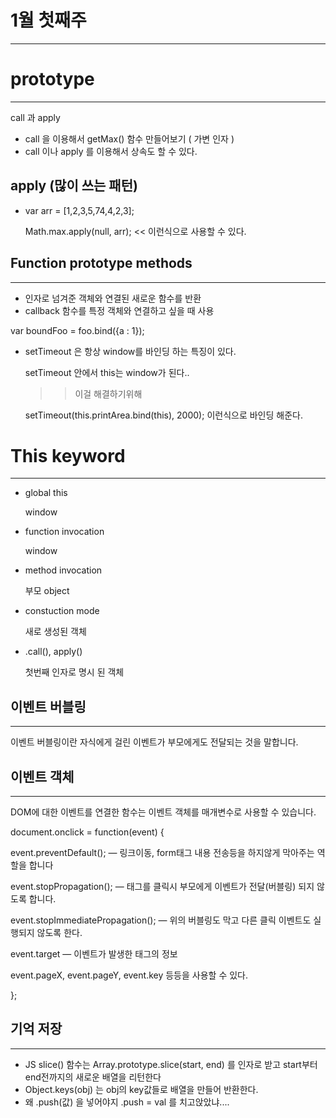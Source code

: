 # 1월 첫째주

---

# prototype

---

call 과 apply

- call 을 이용해서 getMax() 함수 만들어보기 ( 가변 인자 )
- call 이나 apply 를 이용해서 상속도 할 수 있다.

## apply (많이 쓰는 패턴)

- var arr = [1,2,3,5,74,4,2,3];

    Math.max.apply(null, arr); << 이런식으로 사용할 수 있다.

## Function prototype methods

---

- 인자로 넘겨준 객체와 연결된 새로운 함수를 반환
- callback 함수를 특정 객체와 연결하고 싶을 때 사용

var boundFoo = foo.bind({a : 1});

- setTimeout 은 항상 window를 바인딩 하는 특징이 있다.

    setTimeout 안에서 this는 window가 된다..

    >> 이걸 해결하기위해

    setTimeout(this.printArea.bind(this), 2000);  이런식으로 바인딩 해준다.

# This keyword

---

- global this

    window

- function invocation

    window

- method invocation

    부모 object

- constuction mode

    새로 생성된 객체

- .call(), apply()

    첫번째 인자로 명시 된 객체

## 이벤트 버블링

---

이벤트 버블링이란 자식에게 걸린 이벤트가 부모에게도 전달되는 것을 말합니다.

## 이벤트 객체

---

DOM에 대한 이벤트를 연결한 함수는 이벤트 객체를 매개변수로 사용할 수 있습니다.

document.onclick = function(event) {

event.preventDefault(); — 링크이동, form태그 내용 전송등을 하지않게 막아주는 역할을 합니다

event.stopPropagation(); — 태그를 클릭시 부모에게 이벤트가 전달(버블링) 되지 않도록 합니다.

event.stopImmediatePropagation(); — 위의 버블링도 막고 다른 클릭 이벤트도 실행되지 않도록 한다.

event.target — 이벤트가 발생한 태그의 정보

event.pageX, event.pageY, event.key 등등을 사용할 수 있다.

};

## 기억 저장

---

- JS slice() 함수는 Array.prototype.slice(start, end) 를 인자로 받고 start부터 end전까지의 새로운 배열을 리턴한다
- Object.keys(obj) 는 obj의 key값들로 배열을 만들어 반환한다.
- 왜 .push(값) 을 넣어야지 .push = val 를 치고앉았냐....